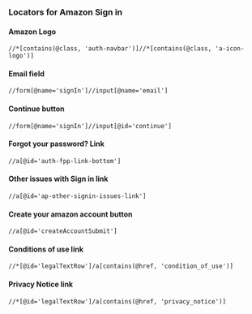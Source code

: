 ### Locators for Amazon Sign in

#### Amazon Logo
`//*[contains(@class, 'auth-navbar')]//*[contains(@class, 'a-icon-logo')]`

#### Email field
`//form[@name='signIn']//input[@name='email']`

#### Continue button
`//form[@name='signIn']//input[@id='continue']`

#### Forgot your password? Link
`//a[@id='auth-fpp-link-bottom']`

#### Other issues with Sign in link
`//a[@id='ap-other-signin-issues-link']`

#### Create your amazon account button
`//a[@id='createAccountSubmit']`

#### Conditions of use link
`//*[@id='legalTextRow']/a[contains(@href, 'condition_of_use')]`

#### Privacy Notice link
`//*[@id='legalTextRow']/a[contains(@href, 'privacy_notice')]`